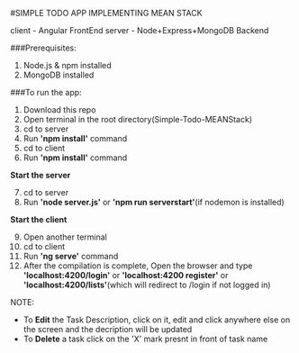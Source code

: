 #SIMPLE TODO APP IMPLEMENTING MEAN STACK

client - Angular FrontEnd
server - Node+Express+MongoDB Backend

###Prerequisites:

1. Node.js & npm installed
2. MongoDB installed

###To run the app:

1. Download this repo
2. Open terminal in the root directory(Simple-Todo-MEANStack)
3. cd to server
4. Run **'npm install'** command
5. cd to client
6. Run **'npm install'** command

**Start the server**

7. cd to server
8. Run **'node server.js'** or **'npm run serverstart'**(if nodemon is installed)

**Start the client**

9. Open another terminal
10. cd to client
11. Run **'ng serve'** command
12. After the compilation is complete, Open the browser and type **'localhost:4200/login'** or **'localhost:4200 register'** or **'localhost:4200/lists'**(which will redirect to /login if not logged in)

NOTE:

- To **Edit** the Task Description, click on it, edit and click anywhere else on the screen and the decription will be updated
- To **Delete** a task click on the 'X' mark presnt in front of task name
